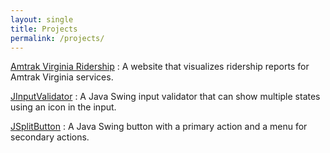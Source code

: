 ```yaml
---
layout: single
title: Projects
permalink: /projects/
---
```


[Amtrak Virginia Ridership](/amtk-va-ridership/)
: A website that visualizes ridership reports for Amtrak Virginia services. 

[JInputValidator](/jinputvalidator/)
: A Java Swing input validator that can show multiple states using an icon in the input.

[JSplitButton](/jsplitbutton/)
: A Java Swing button with a primary action and a menu for secondary actions.